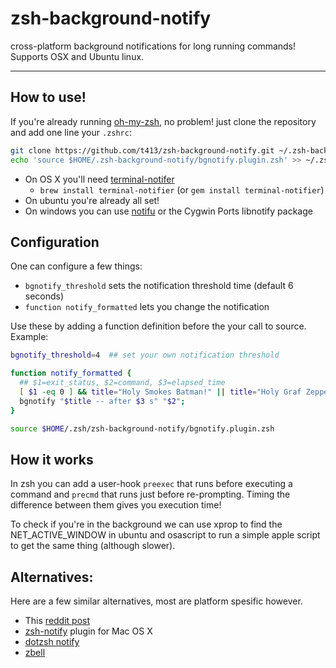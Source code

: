 # zsh-background-notify

cross-platform background notifications for long running commands! Supports OSX and Ubuntu linux.

----------------------------------

## How to use!

If you're already running [oh-my-zsh](https://github.com/robbyrussell/oh-my-zsh), no problem! just clone the repository and add one line your `.zshrc`:

~~~ sh
git clone https://github.com/t413/zsh-background-notify.git ~/.zsh-background-notify
echo 'source $HOME/.zsh-background-notify/bgnotify.plugin.zsh' >> ~/.zshrc
~~~

- On OS X you'll need [terminal-notifer](https://github.com/alloy/terminal-notifier)
  * `brew install terminal-notifier` (or `gem install terminal-notifier`)
- On ubuntu you're already all set!
- On windows you can use [notifu](http://www.paralint.com/projects/notifu/) or the Cygwin Ports libnotify package


## Configuration

One can configure a few things:

- `bgnotify_threshold` sets the notification threshold time (default 6 seconds)
- `function notify_formatted` lets you change the notification

Use these by adding a function definition before the your call to source. Example:

~~~ sh
bgnotify_threshold=4  ## set your own notification threshold

function notify_formatted {
  ## $1=exit_status, $2=command, $3=elapsed_time
  [ $1 -eq 0 ] && title="Holy Smokes Batman!" || title="Holy Graf Zeppelin!"
  bgnotify "$title -- after $3 s" "$2";
}

source $HOME/.zsh/zsh-background-notify/bgnotify.plugin.zsh
~~~


## How it works

In zsh you can add a user-hook `preexec` that runs before executing a command and `precmd` that runs just before re-prompting. Timing the difference between them gives you execution time!

To check if you're in the background we can use xprop to find the NET_ACTIVE_WINDOW in ubuntu and osascript to run a simple apple script to get the same thing (although slower).


## Alternatives:

Here are a few similar alternatives, most are platform spesific however.

- This [reddit post](http://www.reddit.com/r/linux/comments/1pooe6/zsh_tip_notify_after_long_processes/)
- [zsh-notify](https://github.com/marzocchi/zsh-notify) plugin for Mac OS X
- [dotzsh notify](https://github.com/dotphiles/dotzsh/tree/master/modules/notify)
- [zbell](https://gist.github.com/jpouellet/5278239)
